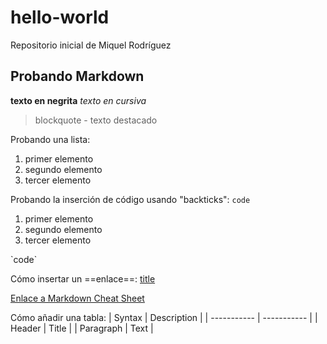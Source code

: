 # hello-world
Repositorio inicial de Miquel Rodríguez

## Probando **Markdown**

**texto en negrita**
*texto en cursiva*

> blockquote - texto destacado

Probando una lista:
1. primer elemento
2. segundo elemento
3. tercer elemento

Probando la inserción de código usando "backticks":
`code`
<ol>
<li>primer elemento</li>
<li>segundo elemento</li>
<li>tercer elemento</li>
</ol>
`code`

Cómo insertar un ==enlace==:
[title](https://www.example.com)

[Enlace a Markdown Cheat Sheet](https://www.markdownguide.org/assets/markdown-cheat-sheet.md)

Cómo añadir una tabla:
| Syntax | Description |
| ----------- | ----------- |
| Header | Title |
| Paragraph | Text | 
